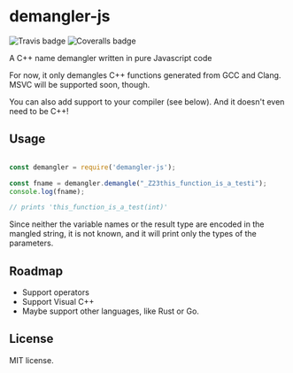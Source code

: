 # demangler-js

![Travis badge](https://travis-ci.org/arthurmco/demangler-js.svg?branch=master "Travis CI")
![Coveralls badge](https://coveralls.io/repos/github/arthurmco/demangler-js/badge.svg?branch=master "Coveralls badge")

A C++ name demangler written in pure Javascript code

For now, it only demangles C++ functions generated from GCC and
Clang. MSVC will be supported soon, though.

You can also add support to your compiler (see below). And it doesn't
even need to be C++!

## Usage

```js

const demangler = require('demangler-js');

const fname = demangler.demangle("_Z23this_function_is_a_testi");
console.log(fname);

// prints 'this_function_is_a_test(int)'

```

Since neither the variable names or the result type are encoded in the
mangled string, it is not known, and it will print only the types of
the parameters.

## Roadmap

 - Support operators
 - Support Visual C++
 - Maybe support other languages, like Rust or Go.

## License

MIT license.

